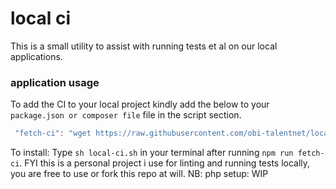 # local ci

This is a small utility to assist with running tests et al on our local applications.

### application usage

To add the CI to your local project kindly add the below to your `package.json or composer file` file in the script section.

```js
 "fetch-ci": "wget https://raw.githubusercontent.com/obi-talentnet/local-ci/main/local-ci.sh"
```
To install:
Type `sh local-ci.sh` in your terminal after running `npm run fetch-ci`. FYI this is a personal project i use for linting and running tests locally,
you are free to use or fork this repo at will.
NB: php setup: WIP

